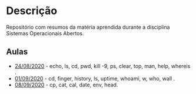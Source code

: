 # Descrição
Repositório com resumos da matéria aprendida durante a disciplina Sistemas Operacionais Abertos.



## Aulas

- [24/08/2020](aula-24-08-20.md) - echo, ls, cd, pwd, kill -9, ps, clear, top, man, help, whereis .
- [01/09/2020](aula-01-09-20.md)  - cd, finger, history, ls, uptime, whoami, w, who, wall .
- [08/09/2020](aula-08-09-20.md)  - cp, cat, cal, date, env, head.

